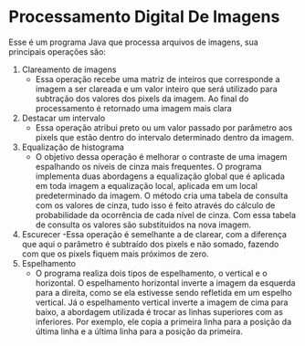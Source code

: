 # Processamento Digital De Imagens
Esse é um programa Java que processa arquivos de imagens, sua principais operações são:
1. Clareamento de imagens
   - Essa operação recebe uma matriz de inteiros que corresponde a imagem a ser clareada e um valor inteiro que será utilizado para subtração dos valores dos pixels da imagem. Ao final do processamento é retornado uma imagem mais clara
2. Destacar um intervalo
   - Essa operação atribui preto ou um valor passado por parâmetro aos pixels que estão dentro do intervalo determinado dentro da imagem.
3. Equalização de histograma
   - O objetivo dessa operação é melhorar o contraste de uma imagem espalhando os níveis de cinza mais frequentes. O programa implementa duas abordagens a equalização global que é aplicada em toda imagem a equalização local, aplicada em um local predeterminado da imagem. O método cria uma tabela de consulta com os valores de cinza, tudo isso é feito através do cálculo de probabilidade da ocorrência de cada nível de cinza. Com essa tabela de consulta os valores são substituidos na nova imagem.
4. Escurecer
   -Essa operação é semelhante a de clarear, com a diferença que aqui o parâmetro é subtraído dos pixels e não somado, fazendo com que os pixels fiquem mais próximos de zero.
6. Espelhamento
   - O programa realiza dois tipos de espelhamento, o vertical e o horizontal. O espelhamento horizontal inverte a imagem da esquerda para a direita, como se ela estivesse sendo refletida em um espelho vertical. Já o espelhamento vertical inverte a imagem de cima para baixo, a abordagem utilizada é trocar as linhas superiores com as inferiores. Por exemplo, ele copia a primeira linha para a posição da última linha e a última linha para a posição da primeira.

